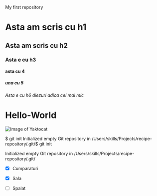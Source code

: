 My first repository

# Asta am scris cu h1

## Asta am scris cu h2
### Asta e cu h3
#### asta cu 4
##### una cu 5

###### Asta e cu h6 diezuri adica cel mai mic
# Hello-World

![Image of Yaktocat](https://octodex.github.com/images/yaktocat.png)

$ git init
Initialized empty Git repository in /Users/skills/Projects/recipe-repository/.git/$ git init

Initialized empty Git repository in /Users/skills/Projects/recipe-repository/.git/

- [x] Cumparaturi
- [x] Sala
- [ ] Spalat
 
